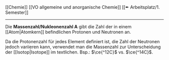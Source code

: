 [[Chemie]] [[VO allgemeine und anorganische Chemie]] [[✒ Arbeitsplatz/1. Semester]]

---

Die **Massenzahl/Nukleonenzahl A** gibt die Zahl der in einem [[Atom|Atomkern]] befindlichen Protonen und Neutronen an.

Da die Protonenzahl für jedes Element definiert ist, die Zahl der Neutronen jedoch variieren kann, verwendet man die Massenzahl zur Unterscheidung der [[Isotop|Isotope]] im textlichen. Bsp.: $\ce{^12C}$ vs. $\ce{^14C}$.